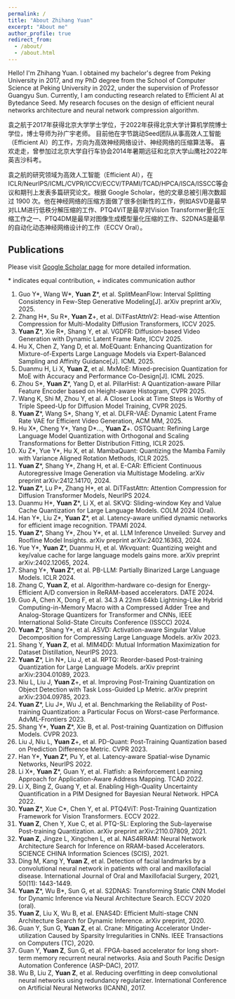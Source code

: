 ```yaml
---
permalink: /
title: "About Zhihang Yuan"
excerpt: "About me"
author_profile: true
redirect_from: 
  - /about/
  - /about.html
---
```


Hello! I'm Zhihang Yuan. 
I obtained my bachelor's degree from Peking University in 2017, and my PhD degree from the School of Computer Science at Peking University in 2022, under the supervision of Professor Guangyu Sun.
Currently, I am conducting research related to Efficient AI at Bytedance Seed. My research focuses on the design of efficient neural networks architecture and neural network compression algorithm.

袁之航于2017年获得北京大学学士学位，于2022年获得北京大学计算机学院博士学位，博士导师为孙广宇老师。
目前他在字节跳动Seed团队从事高效人工智能（Efficient AI）的工作，方向为高效神经网络设计、神经网络的压缩算法等。
喜欢走走，曾参加过北京大学自行车协会2014年暑期远征和北京大学山鹰社2022年英吉沙科考。

袁之航的研究领域为高效人工智能（Efficient AI），在ICLR/NeurIPS/ICML/CVPR/ICCV/ECCV/TPAMI/TCAD/HPCA/ISCA/ISSCC等会议和期刊上发表多篇研究论文。根据 Google Scholar，他的文章总被引用次数超过 1900 次。他在神经网络的压缩方面做了很多创新性的工作，例如ASVD是最早对LLM进行低秩分解压缩的工作、PTQ4ViT是最早对Vision Transformer量化压缩工作之一、PTQ4DM是最早对图像生成模型量化压缩的工作、S2DNAS是最早的自动化动态神经网络设计的工作（ECCV Oral）。

## Publications
Please visit [Google Scholar page](https://scholar.google.com/citations?user=iipYHLoAAAAJ) for more detailed information.

\* indicates equal contribution, + indicates communication author

1. Guo Y\*, Wang W\*, **Yuan Z**\*, et al. SplitMeanFlow: Interval Splitting Consistency in Few-Step Generative Modeling[J]. arXiv preprint arXiv, 2025.
1. Zhang H\*, Su R\*, **Yuan Z**\+, et al. DiTFastAttnV2: Head-wise Attention Compression for Multi-Modality Diffusion Transformers, ICCV 2025.
1. **Yuan Z**\*, Xie R\*, Shang Y, et al. VGDFR: Diffusion-based Video Generation with Dynamic Latent Frame Rate, ICCV 2025.
2. Hu X, Chen Z, Yang D, et al. MoEQuant: Enhancing Quantization for Mixture-of-Experts Large Language Models via Expert-Balanced Sampling and Affinity Guidance[J]. ICML 2025.
3. Duanmu H, Li X, **Yuan Z**, et al. MxMoE: Mixed-precision Quantization for MoE with Accuracy and Performance Co-Design[J]. ICML 2025.
1. Zhou S\*, **Yuan Z**\*, Yang D, et al. PillarHist: A Quantization-aware Pillar Feature Encoder based on Height-aware Histogram, CVPR 2025.
2. Wang K, Shi M, Zhou Y, et al. A Closer Look at Time Steps is Worthy of Triple Speed-Up for Diffusion Model Training, CVPR 2025.
3. **Yuan Z**\*, Wang S\*, Shang Y, et al. DLFR-VAE: Dynamic Latent Frame Rate VAE for Efficient Video Generation, ACM MM, 2025.
4. Hu X\*, Cheng Y\*, Yang D\*..., **Yuan Z**+. OSTQuant: Refining Large Language Model Quantization with Orthogonal and Scaling Transformations for Better Distribution Fitting, ICLR 2025.
5. Xu Z\*, Yue Y\*, Hu X, et al. MambaQuant: Quantizing the Mamba Family with Variance Aligned Rotation Methods, ICLR 2025.
6. **Yuan Z**\*, Shang Y\*, Zhang H, et al. E-CAR: Efficient Continuous Autoregressive Image Generation via Multistage Modeling. arXiv preprint arXiv:2412.14170, 2024.
7. **Yuan Z**\*, Lu P\*, Zhang H\*, et al. DiTFastAttn: Attention Compression for Diffusion Transformer Models, NeurIPS 2024.
8. Duanmu H\*, **Yuan Z**\*, Li X, et al. SKVQ: Sliding-window Key and Value Cache Quantization for Large Language Models. COLM 2024 (Oral).
9. Han Y\*, Liu Z\*, **Yuan Z**\*, et al. Latency-aware unified dynamic networks for efficient image recognition. TPAMI 2024.
10. **Yuan Z**\*, Shang Y\*, Zhou Y\*, et al. LLM Inference Unveiled: Survey and Roofline Model Insights. arXiv preprint arXiv:2402.16363, 2024.
11. Yue Y\*, **Yuan Z**\*, Duanmu H, et al. Wkvquant: Quantizing weight and key/value cache for large language models gains more. arXiv preprint arXiv:2402.12065, 2024.
12. Shang Y\*, **Yuan Z**\*, et al. PB-LLM: Partially Binarized Large Language Models. ICLR 2024.
13. Zhang C, **Yuan Z**, et al. Algorithm-hardware co-design for Energy-Efficient A/D conversion in ReRAM-based accelerators. DATE 2024.
14. Guo A, Chen X, Dong F, et al. 34.3 A 22nm 64kb Lightning-Like Hybrid Computing-in-Memory Macro with a Compressed Adder Tree and Analog-Storage Quantizers for Transformer and CNNs, IEEE International Solid-State Circuits Conference (ISSCC) 2024.
15. **Yuan Z**\*, Shang Y\*, et al. ASVD: Activation-aware Singular Value Decomposition for Compressing Large Language Models. arXiv 2023.
16. Shang Y, **Yuan Z**, et al. MIM4DD: Mutual Information Maximization for Dataset Distillation, NeurIPS 2023.
17. **Yuan Z**\*, Lin N\*, Liu J, et al. RPTQ: Reorder-based Post-training Quantization for Large Language Models. arXiv preprint arXiv:2304.01089, 2023.
18. Niu L, Liu J, **Yuan Z**\+, et al. Improving Post-Training Quantization on Object Detection with Task Loss-Guided Lp Metric. arXiv preprint arXiv:2304.09785, 2023.
19. **Yuan Z**\*, Liu J\*, Wu J, et al. Benchmarking the Reliability of Post-training Quantization: a Particular Focus on Worst-case Performance. AdvML-Frontiers 2023.
20. Shang Y\*, **Yuan Z**\*, Xie B, et al. Post-training Quantization on Diffusion Models. CVPR 2023.
21. Liu J, Niu L, **Yuan Z**\+, et al. PD-Quant: Post-Training Quantization based on Prediction Difference Metric. CVPR 2023.
22. Han Y\*, **Yuan Z**\*, Pu Y, et al. Latency-aware Spatial-wise Dynamic Networks, NeurIPS 2022.
23. Li X\*, **Yuan Z**\*, Guan Y, et al. Flatfish: a Reinforcement Learning Approach for Application-Aware Address Mapping. TCAD 2022.
24. Li X, Bing Z, Guang Y, et al. Enabling High-Quality Uncertainty Quantification in a PIM Designed for Bayesian Neural Network. HPCA 2022.
25. **Yuan Z**\*, Xue C\*, Chen Y, et al. PTQ4ViT: Post-Training Quantization Framework for Vision Transformers. ECCV 2022.
26. **Yuan Z**, Chen Y, Xue C, et al. PTQ-SL: Exploring the Sub-layerwise Post-training Quantization. arXiv preprint arXiv:2110.07809, 2021.
27. **Yuan Z**, Jingze L, Xingchen L, et al. NAS4RRAM: Neural Network Architecture Search for Inference on RRAM-based Accelerators. SCIENCE CHINA Information Sciences (SCIS), 2021.
28. Ding M, Kang Y, **Yuan Z**, et al. Detection of facial landmarks by a convolutional neural network in patients with oral and maxillofacial disease. International Journal of Oral and Maxillofacial Surgery, 2021, 50(11): 1443-1449.
29. **Yuan Z**\*, Wu B\*, Sun G, et al. S2DNAS: Transforming Static CNN Model for Dynamic Inference via Neural Architecture Search. ECCV 2020 (oral).
30. **Yuan Z**, Liu X, Wu B, et al. ENAS4D: Efficient Multi-stage CNN Architecture Search for Dynamic Inference. arXiv preprint, 2020.
31. Guan Y, Sun G, **Yuan Z**, et al. Crane: Mitigating Accelerator Under-utilization Caused by Sparsity Irregularities in CNNs. IEEE Transactions on Computers (TC), 2020.
32. Guan Y, **Yuan Z**, Sun G, et al. FPGA-based accelerator for long short-term memory recurrent neural networks. Asia and South Pacific Design Automation Conference (ASP-DAC), 2017.
33. Wu B, Liu Z, **Yuan Z**, et al. Reducing overfitting in deep convolutional neural networks using redundancy regularizer. International Conference on Artificial Neural Networks (ICANN), 2017.
